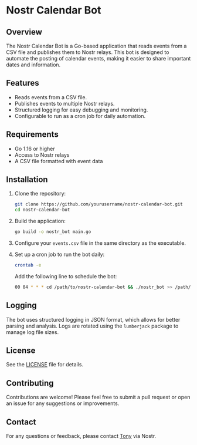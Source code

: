 # Nostr Calendar Bot

## Overview

The Nostr Calendar Bot is a Go-based application that reads events from a CSV file and publishes them to Nostr relays. This bot is designed to automate the posting of calendar events, making it easier to share important dates and information.

## Features

- Reads events from a CSV file.
- Publishes events to multiple Nostr relays.
- Structured logging for easy debugging and monitoring.
- Configurable to run as a cron job for daily automation.

## Requirements

- Go 1.16 or higher
- Access to Nostr relays
- A CSV file formatted with event data

## Installation

1. Clone the repository:
   ```bash
   git clone https://github.com/yourusername/nostr-calendar-bot.git
   cd nostr-calendar-bot
   ```

2. Build the application:
   ```bash
   go build -o nostr_bot main.go
   ```

3. Configure your `events.csv` file in the same directory as the executable.

4. Set up a cron job to run the bot daily:
   ```bash
   crontab -e
   ```
   Add the following line to schedule the bot:
   ```bash
   00 04 * * * cd /path/to/nostr-calendar-bot && ./nostr_bot >> /path/to/nostr_bot.log 2>&1
   ```

## Logging

The bot uses structured logging in JSON format, which allows for better parsing and analysis. Logs are rotated using the `lumberjack` package to manage log file sizes.

## License

See the [LICENSE](/calendar-bot/LICENSE.txt) file for details.

## Contributing

Contributions are welcome! Please feel free to submit a pull request or open an issue for any suggestions or improvements.

## Contact

For any questions or feedback, please contact [Tony](https://njump.me/npub10awzknjg5r5lajnr53438ndcyjylgqsrnrtq5grs495v42qc6awsj45ys7) via Nostr.
